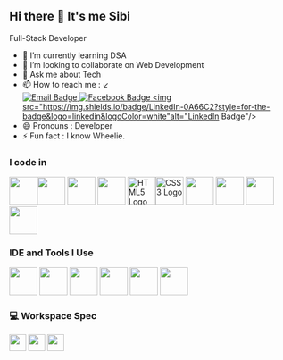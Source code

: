 ## Hi there 👋 It's me Sibi

Full-Stack Developer                                            
- 🌱 I’m currently learning DSA
- 👯 I’m looking to collaborate on Web Development 
- 💬 Ask me about Tech
- 📫 How to reach me : ↙️ <br><a href="mailto:your_email@example.com"> <img src="https://img.shields.io/badge/Email-D14836?style=for-the-badge&logo=gmail&logoColor=white" alt="Email Badge" /> <a href="https://www.facebook.com/sibiaugusto7701" target="_blank"> <img src="https://img.shields.io/badge/Facebook-1877F2?style=for-the-badge&logo=facebook&logoColor=white" alt="Facebook Badge" /></a><a href="https://www.linkedin.com/in/sibivengatesan" target="_blank">
<img src="https://img.shields.io/badge/LinkedIn-0A66C2?style=for-the-badge&logo=linkedin&logoColor=white"alt="LinkedIn Badge"/></a>
- 😄 Pronouns : Developer
- ⚡ Fun fact : I know Wheelie.
### I code in
<img height="50" width="50" src="https://img.icons8.com/color/48/000000/java-coffee-cup-logo.png" /><img height="50" width="50" src="https://img.icons8.com/color/48/000000/python.png" /> <img height="50" width="50" src="https://img.icons8.com/color/48/000000/c-programming.png" /> <img height="50" width="50" src="https://img.icons8.com/color/48/000000/c-plus-plus-logo.png" /> <img height="50" width="50" src="https://img.icons8.com/color/48/000000/html-5.png" alt="HTML5 Logo" /><img height="50" width="50" src="https://img.icons8.com/color/48/000000/css3.png" alt="CSS3 Logo" /> <img height="50" width="50" src="https://img.icons8.com/color/48/000000/javascript.png"/> <img height="50" width="50" src="https://img.icons8.com/color/48/000000/mysql-logo.png"/> <img height="50" width="50" src="https://img.icons8.com/color/48/000000/mongodb.png"/> <img height="50" width="50" src="https://img.icons8.com/color/48/000000/nodejs.png"/>

### IDE and Tools I Use
<img height="50" width="50" src="https://img.icons8.com/color/48/000000/visual-studio-code-2019.png"/> <img height="50" width="50" src="https://img.icons8.com/color/48/000000/pycharm.png"/> <img height="50" width="50" src="https://img.icons8.com/color/50/000000/git.png"/> <img height="50" width="50" src="https://img.icons8.com/dusk/64/000000/anaconda.png"/> <img height="50" src="https://img.icons8.com/officel/480/null/java-eclipse.png"/> <img height="50" width="50" src="https://img.icons8.com/doodle/48/000000/adobe-photoshop.png"/>

### 💻 Workspace Spec
<img height="30" src="https://img.shields.io/badge/ASUS-TUF_Gaming_F15-%23FF0000?style=for-the-badge&logo=asus&logoColor=white"/> <img height="30" src="https://img.shields.io/badge/INTEL _i5_11260H-0071C5?style=for-the-badge&logo=intel&logoColor=white"/> <img height="30" src="https://img.shields.io/badge/NVIDIA-RTX2050-76B900?style=for-the-badge&logo=nvidia&logoColor=white"/> 

